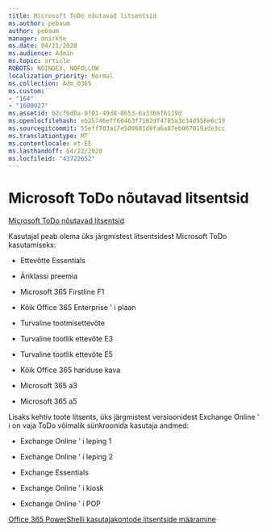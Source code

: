 ```yaml
---
title: Microsoft ToDo nõutavad litsentsid
ms.author: pebaum
author: pebaum
manager: mnirkhe
ms.date: 04/21/2020
ms.audience: Admin
ms.topic: article
ROBOTS: NOINDEX, NOFOLLOW
localization_priority: Normal
ms.collection: Adm_O365
ms.custom:
- "164"
- "1600027"
ms.assetid: b2cf6d0a-9f01-49d8-8653-6a3366f6119d
ms.openlocfilehash: eb25746eff60463f7182df4785a3c34d958e6c39
ms.sourcegitcommit: 55eff703a17e500681d8fa6a87eb067019ade3cc
ms.translationtype: MT
ms.contentlocale: et-EE
ms.lasthandoff: 04/22/2020
ms.locfileid: "43722652"
---
```

# <a name="required-licenses-for-microsoft-todo"></a>Microsoft ToDo nõutavad litsentsid

[Microsoft ToDo nõutavad litsentsid](https://support.office.com/article/381e9d1b-c500-49b5-973e-890fd86528d7.aspx)
  
Kasutajal peab olema üks järgmistest litsentsidest Microsoft ToDo kasutamiseks:
  
- Ettevõtte Essentials

- Äriklassi preemia

- Microsoft 365 Firstline F1

- Kõik Office 365 Enterprise ' i plaan

- Turvaline tootmisettevõte

- Turvaline tootlik ettevõte E3

- Turvaline tootlik ettevõte E5

- Kõik Office 365 hariduse kava

- Microsoft 365 a3

- Microsoft 365 a5

Lisaks kehtiv toote litsents, üks järgmistest versioonidest Exchange Online ' i on vaja ToDo võimalik sünkroonida kasutaja andmed:
  
- Exchange Online ' i leping 1

- Exchange Online ' i leping 2

- Exchange Essentials

- Exchange Online ' i kiosk

- Exchange Online ' i POP

[Office 365 PowerShelli kasutajakontode litsentside määramine](https://docs.microsoft.com/office365/enterprise/powershell/assign-licenses-to-user-accounts-with-office-365-powershell )
  